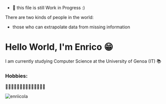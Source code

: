 -  🔭 this file is still Work in Progress :)

There are two kinds of people in the world:
- those who can extrapolate data from missing information

# Hello World, I'm Enrico 😁
I am currently studying Computer Science at the University of Genoa (IT) 📚

### Hobbies:
🏋🏻‍♀️🍏🏐🤽🏻‍♂️🚵🏻‍♂️🧑🏻‍💻

<p><img src="https://github-readme-stats.vercel.app/api/top-langs?username=enriicola&show_icons=true&locale=en&layout=compact&theme=dark" alt="enriicola" /></p>
<!--
<p>&nbsp;<img align="center" src="https://github-readme-stats.vercel.app/api?username=enriicola&show_icons=true&theme=dark" alt="enriicola" /></p>
-->
<p></p>
<br/>



